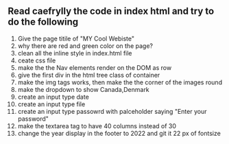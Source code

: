 ## Read caefrylly the code in index html and try to do the following
1. Give the page titile of "MY Cool Webiste"
2. why there are red and green color on the page?
3. clean all the inline style in index.html file
4. ceate css file 
5. make the the Nav elements render on the DOM as row
6. give the first div in the html tree class of container
7. make the img tags works, then make the the corner of the images round
8.  make the dropdown to show Canada,Denmark
9. create an input type date
10. create an input type file
11. create an input type passowrd with palceholder saying "Enter your password"
12. make the textarea tag to have 40 columns instead of 30
13. change the year display in the footer to 2022 and git it 22 px of fontsize
